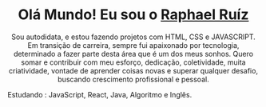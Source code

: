 <div>
  <h1 align="center">
    Olá Mundo! Eu sou o 
    <a href="https://www.linkedin.com/in/raphael-ru%C3%ADz-208b1a16a/">Raphael Ruíz</a>
  </h1>
  <p align="center">
    Sou autodidata, e estou fazendo projetos com HTML, CSS e JAVASCRIPT.
Em transição de carreira, sempre fui apaixonado por tecnologia, determinado a fazer parte desta área que é um dos meus sonhos. 
Quero somar e contribuir com meu esforço, dedicação, coletividade, muita criatividade, vontade de aprender coisas novas e superar qualquer desafio, buscando crescimento profissional e pessoal.

Estudando : JavaScript, React, Java, Algoritmo e Inglês.
  </p>
  
